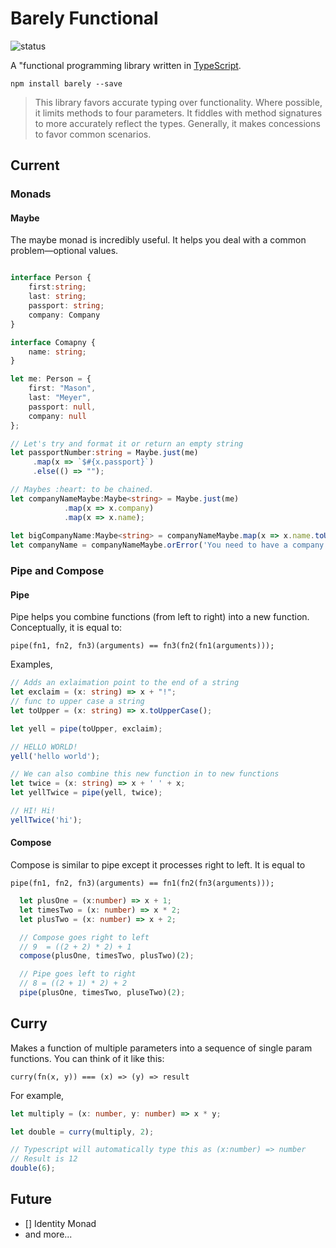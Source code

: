 # Barely Functional 

![status](https://travis-ci.org/masonkmeyer/barely.svg?branch=master)

A "functional programming library written in [TypeScript](https://www.typescriptlang.org/). 

``` npm install barely --save ```

> This library favors accurate typing over functionality. Where possible, it limits methods to four parameters. It fiddles with method signatures to more accurately reflect the types. Generally, it makes concessions to favor common scenarios. 
 
## Current 
### Monads
#### Maybe
The maybe monad is incredibly useful. It helps you deal with a common problem&mdash;optional values. 
```typescript

interface Person {
    first:string;
    last: string;
    passport: string;
    company: Company
}

interface Comapny {
    name: string;
}

let me: Person = {
    first: "Mason",
    last: "Meyer",
    passport: null, 
    company: null
};

// Let's try and format it or return an empty string
let passportNumber:string = Maybe.just(me)
     .map(x => `$#{x.passport}`)
     .else(() => "");

// Maybes :heart: to be chained. 
let companyNameMaybe:Maybe<string> = Maybe.just(me)
            .map(x => x.company)
            .map(x => x.name);
            
let bigCompanyName:Maybe<string> = companyNameMaybe.map(x => x.name.toUpperCase());
let companyName = companyNameMaybe.orError('You need to have a company name');

```

### Pipe and Compose

#### Pipe

Pipe helps you combine functions (from left to right) into a new function. Conceptually, it is equal to:

```
pipe(fn1, fn2, fn3)(arguments) == fn3(fn2(fn1(arguments)));
```

Examples, 

```typescript
// Adds an exlaimation point to the end of a string
let exclaim = (x: string) => x + "!";
// func to upper case a string
let toUpper = (x: string) => x.toUpperCase();

let yell = pipe(toUpper, exclaim);

// HELLO WORLD!
yell('hello world');

// We can also combine this new function in to new functions
let twice = (x: string) => x + ' ' + x;
let yellTwice = pipe(yell, twice);

// HI! Hi!
yellTwice('hi');

```

#### Compose

Compose is similar to pipe except it processes right to left. It is equal to

```
pipe(fn1, fn2, fn3)(arguments) == fn1(fn2(fn3(arguments)));
```

```typescript
  let plusOne = (x:number) => x + 1;
  let timesTwo = (x: number) => x * 2;
  let plusTwo = (x: number) => x + 2;

  // Compose goes right to left
  // 9  = ((2 + 2) * 2) + 1
  compose(plusOne, timesTwo, plusTwo)(2);

  // Pipe goes left to right
  // 8 = ((2 + 1) * 2) + 2
  pipe(plusOne, timesTwo, pluseTwo)(2);  

```

## Curry

Makes a function of multiple parameters into a sequence of single param functions. You can think of it like this:

```
curry(fn(x, y)) === (x) => (y) => result
``` 

For example, 

```typescript
let multiply = (x: number, y: number) => x * y;

let double = curry(multiply, 2);

// Typescript will automatically type this as (x:number) => number
// Result is 12
double(6);

```

## Future

- [] Identity Monad
- and more...

